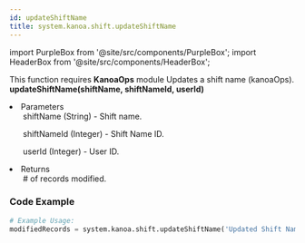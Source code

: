```yaml
---
id: updateShiftName
title: system.kanoa.shift.updateShiftName
---
```


import PurpleBox from '@site/src/components/PurpleBox';
import HeaderBox from '@site/src/components/HeaderBox';

<PurpleBox>This function requires <b>KanoaOps</b> module</PurpleBox>
<HeaderBox header="Description">Updates a shift name (kanoaOps).</HeaderBox>
<HeaderBox header="Syntax">
    <b>updateShiftName(shiftName, shiftNameId, userId)</b>
    <li>Parameters <br />
        <ul>shiftName (String) - Shift name.</ul>
        <ul>shiftNameId (Integer) - Shift Name ID.</ul>
        <ul>userId (Integer) - User ID.</ul>
    </li>
    <li>Returns <br />
        <ul># of records modified.</ul>
    </li>
</HeaderBox>

### Code Example

```python
# Example Usage:
modifiedRecords = system.kanoa.shift.updateShiftName('Updated Shift Name', 1, 123)